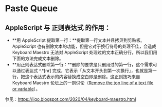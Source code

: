 # Paste Queue

## AppleScript 与 正则表达式 的作用：

- **用 AppleScript 提取第一行：**提取第一行文本并且拷贝到剪贴板。AppleScript 也有删除文本的功能，但是它对于换行符号的处理不佳，会造成 Keyboard Maestro 无法对 AppleScript 处理过的文本正确分行，所以我们用下面的方法完成文本删除。
- **用正则表达式删除第一行：**删除的要求是只删用过的第一行，这个需求可以通过表达式 ^.*[nr] 完成，它表示「从文本开头到第一次换行」，也就是第一行，把这个表达式表示的内容替换成空白即是删除。这正则技巧来自 Keyboard Maestro 论坛上的一则讨论（[Remove the top line of a text file or variable](https://sspai.com/post/56648#)）。

参见：https://ljqo.blogspot.com/2020/04/keyboard-maestro.html

